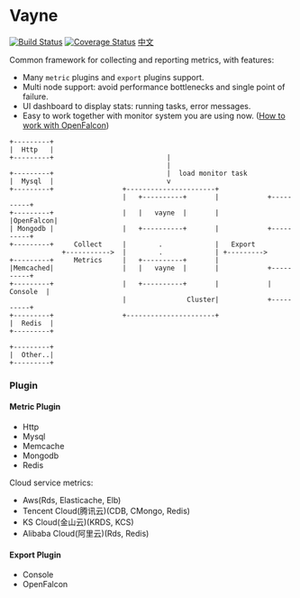 # Vayne
[![Build Status](https://travis-ci.org/mon-suit/vayne_core.svg?branch=master)](https://travis-ci.org/mon-suit/vayne_core)
[![Coverage Status](https://coveralls.io/repos/github/mon-suit/vayne_core/badge.svg?branch=master)](https://coveralls.io/github/mon-suit/vayne_core?branch=master)
[中文](README-zh.md)

Common framework for collecting and reporting metrics, with features:
* Many `metric` plugins and `export` plugins support.
* Multi node support: avoid performance bottlenecks and single point of failure.
* UI dashboard to display stats: running tasks, error messages.
* Easy to work together with monitor system you are using now. ([How to work with OpenFalcon](How-to-work-with-openfalcon.md))

```
+---------+
|  Http   |
+---------+                            |
                                       |
+---------+                            |  load monitor task
|  Mysql  |                            v
+---------+                 +----------------------+
                            |   +----------+       |            +----------+
+---------+                 |   |   vayne  |       |            |OpenFalcon|
| Mongodb |                 |   +----------+       |            +----------+
+---------+     Collect     |        .             |   Export
             +----------->  |        .             | +--------->
+---------+     Metrics     |   +----------+       |
|Memcached|                 |   |   vayne  |       |            +----------+
+---------+                 |   +----------+       |            | Console  |
                            |               Cluster|            +----------+
+---------+                 +----------------------+
|  Redis  |
+---------+

+---------+
|  Other..|
+---------+
```

### Plugin

#### Metric Plugin

* Http
* Mysql
* Memcache
* Mongodb
* Redis

Cloud service metrics:
* Aws(Rds, Elasticache, Elb)
* Tencent Cloud(腾讯云)(CDB, CMongo, Redis)
* KS Cloud(金山云)(KRDS, KCS)
* Alibaba Cloud(阿里云)(Rds, Redis)

#### Export Plugin
* Console
* OpenFalcon
